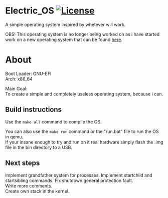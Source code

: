 # Electric_OS [![License](https://img.shields.io/badge/licence-MIT-green)](https://github.com/Kaj9296/Electric_OS/LICENCE) 
  
A simple operating system inspired by whetever will work.  

OBS! This operating system is no longer being worked on as i have started work on a new operating system that can be found [here](https://github.com/Kaj9296/PatchworkOS).

# About  
Boot Loader: GNU-EFI  
Arch: x86_64  
   
Main Goal:   
To create a simple and completely useless operating system, because i can.  
  
## Build instructions   

Use the ```make all``` command to compile the OS.  

You can also use the ```make run``` command or the "run.bat" file to run the OS in qemu.  
If your insane enough to try and run on it real hardware simply flash the .img file in the bin directory to a USB.

## Next steps 

Implement grandfather system for processes.
Implement startchild and startsibling commands.
Fix shutdown general protection fault.  
Write more comments.  
Create own stack in the kernel.  
